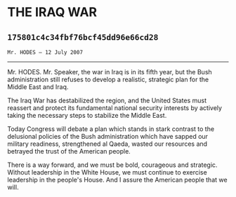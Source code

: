 # THE IRAQ WAR
## `175801c4c34fbf76bcf45dd96e66cd28`
`Mr. HODES — 12 July 2007`

---


Mr. HODES. Mr. Speaker, the war in Iraq is in its fifth year, but the 
Bush administration still refuses to develop a realistic, strategic 
plan for the Middle East and Iraq.

The Iraq War has destabilized the region, and the United States must 
reassert and protect its fundamental national security interests by 
actively taking the necessary steps to stabilize the Middle East.

Today Congress will debate a plan which stands in stark contrast to 
the delusional policies of the Bush administration which have sapped 
our military readiness, strengthened al Qaeda, wasted our resources and 
betrayed the trust of the American people.

There is a way forward, and we must be bold, courageous and 
strategic. Without leadership in the White House, we must continue to 
exercise leadership in the people's House. And I assure the American 
people that we will.
